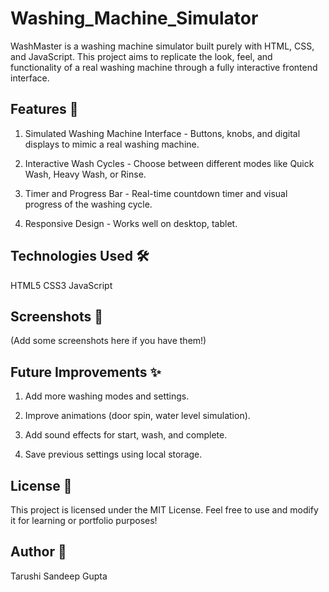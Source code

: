 # Washing_Machine_Simulator
WashMaster is a washing machine simulator built purely with HTML, CSS, and JavaScript.
This project aims to replicate the look, feel, and functionality of a real washing machine through a fully interactive frontend interface.

## Features 🌟
1. Simulated Washing Machine Interface - Buttons, knobs, and digital displays to mimic a real washing machine.

2. Interactive Wash Cycles - Choose between different modes like Quick Wash, Heavy Wash, or Rinse.

3. Timer and Progress Bar - Real-time countdown timer and visual progress of the washing cycle.

4. Responsive Design - Works well on desktop, tablet.

## Technologies Used 🛠️
HTML5
CSS3
JavaScript 

## Screenshots 📸
(Add some screenshots here if you have them!)

## Future Improvements ✨
1. Add more washing modes and settings.

2. Improve animations (door spin, water level simulation).

3. Add sound effects for start, wash, and complete.

4. Save previous settings using local storage.

## License 📜
This project is licensed under the MIT License.
Feel free to use and modify it for learning or portfolio purposes!

## Author 👤
Tarushi Sandeep Gupta



